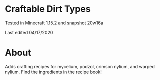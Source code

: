# Craftable Dirt Types

Tested in Minecraft 1.15.2 and snapshot 20w16a

Last edited 04/17/2020

# About

Adds crafting recipes for mycelium, podzol, crimson nylium, and warped nylium.  Find the ingredients in the recipe book!
